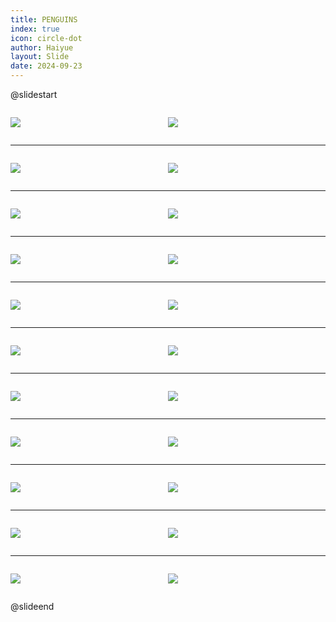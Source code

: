 ```yaml
---
title: PENGUINS
index: true
icon: circle-dot
author: Haiyue
layout: Slide
date: 2024-09-23
---
```

 
@slidestart

<div style="display:flex">
<div style="flex:1">

![](https://raw.githubusercontent.com/yclord/reading/refs/heads/master/english/Level-S/PENGUINS/001.webp)
</div>
<div style="flex:1">

![](https://raw.githubusercontent.com/yclord/reading/refs/heads/master/english/Level-S/PENGUINS/002.webp)
</div>
</div>

---

<div style="display:flex">
<div style="flex:1">

![](https://raw.githubusercontent.com/yclord/reading/refs/heads/master/english/Level-S/PENGUINS/003.webp)
</div>
<div style="flex:1">

![](https://raw.githubusercontent.com/yclord/reading/refs/heads/master/english/Level-S/PENGUINS/004.webp)
</div>
</div>

---

<div style="display:flex">
<div style="flex:1">

![](https://raw.githubusercontent.com/yclord/reading/refs/heads/master/english/Level-S/PENGUINS/005.webp)
</div>
<div style="flex:1">

![](https://raw.githubusercontent.com/yclord/reading/refs/heads/master/english/Level-S/PENGUINS/006.webp)
</div>
</div>

---

<div style="display:flex">
<div style="flex:1">

![](https://raw.githubusercontent.com/yclord/reading/refs/heads/master/english/Level-S/PENGUINS/007.webp)
</div>
<div style="flex:1">

![](https://raw.githubusercontent.com/yclord/reading/refs/heads/master/english/Level-S/PENGUINS/008.webp)
</div>
</div>

---

<div style="display:flex">
<div style="flex:1">

![](https://raw.githubusercontent.com/yclord/reading/refs/heads/master/english/Level-S/PENGUINS/009.webp)
</div>
<div style="flex:1">

![](https://raw.githubusercontent.com/yclord/reading/refs/heads/master/english/Level-S/PENGUINS/010.webp)
</div>
</div>

---

<div style="display:flex">
<div style="flex:1">

![](https://raw.githubusercontent.com/yclord/reading/refs/heads/master/english/Level-S/PENGUINS/011.webp)
</div>
<div style="flex:1">

![](https://raw.githubusercontent.com/yclord/reading/refs/heads/master/english/Level-S/PENGUINS/012.webp)
</div>
</div>

---

<div style="display:flex">
<div style="flex:1">

![](https://raw.githubusercontent.com/yclord/reading/refs/heads/master/english/Level-S/PENGUINS/013.webp)
</div>
<div style="flex:1">

![](https://raw.githubusercontent.com/yclord/reading/refs/heads/master/english/Level-S/PENGUINS/014.webp)
</div>
</div>

---

<div style="display:flex">
<div style="flex:1">

![](https://raw.githubusercontent.com/yclord/reading/refs/heads/master/english/Level-S/PENGUINS/015.webp)
</div>
<div style="flex:1">

![](https://raw.githubusercontent.com/yclord/reading/refs/heads/master/english/Level-S/PENGUINS/016.webp)
</div>
</div>

---

<div style="display:flex">
<div style="flex:1">

![](https://raw.githubusercontent.com/yclord/reading/refs/heads/master/english/Level-S/PENGUINS/017.webp)
</div>
<div style="flex:1">

![](https://raw.githubusercontent.com/yclord/reading/refs/heads/master/english/Level-S/PENGUINS/018.webp)
</div>
</div>

---

<div style="display:flex">
<div style="flex:1">

![](https://raw.githubusercontent.com/yclord/reading/refs/heads/master/english/Level-S/PENGUINS/019.webp)
</div>
<div style="flex:1">

![](https://raw.githubusercontent.com/yclord/reading/refs/heads/master/english/Level-S/PENGUINS/020.webp)
</div>
</div>

---

<div style="display:flex">
<div style="flex:1">

![](https://raw.githubusercontent.com/yclord/reading/refs/heads/master/english/Level-S/PENGUINS/021.webp)
</div>
<div style="flex:1">

![](https://raw.githubusercontent.com/yclord/reading/refs/heads/master/english/Level-S/PENGUINS/022.webp)
</div>
</div>

@slideend